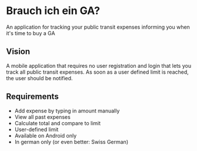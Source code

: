 # Brauch ich ein GA?

An application for tracking your public transit expenses informing you when it's time to buy a GA

## Vision

A mobile application that requires no user registration and login that lets you track all public transit expenses.
As soon as a user defined limit is reached, the user should be notified.

## Requirements

-   Add expense by typing in amount manually
-   View all past expenses
-   Calculate total and compare to limit
-   User-defined limit
-   Available on Android only
-   In german only (or even better: Swiss German)
